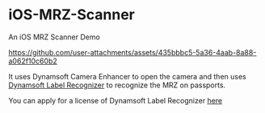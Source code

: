 # iOS-MRZ-Scanner

An iOS MRZ Scanner Demo



https://github.com/user-attachments/assets/435bbbc5-5a36-4aab-8a88-a062f10c60b2



It uses Dynamsoft Camera Enhancer to open the camera and then uses [Dynamsoft Label Recognizer](https://www.dynamsoft.com/label-recognition/overview/) to recognize the MRZ on passports.

You can apply for a license of Dynamsoft Label Recognizer [here](https://www.dynamsoft.com/customer/license/trialLicense/)




